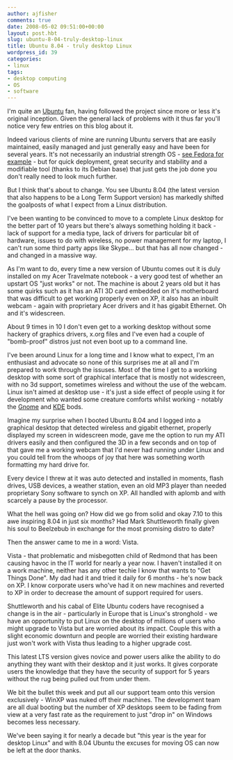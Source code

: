 ```yaml
---
author: ajfisher
comments: true
date: 2008-05-02 09:51:00+00:00
layout: post.hbt
slug: ubuntu-8-04-truly-desktop-linux
title: Ubuntu 8.04 - truly desktop Linux
wordpress_id: 39
categories:
- linux
tags:
- desktop computing
- OS
- software
---
```


I'm quite an [Ubuntu](http://www.ubuntulinux.com/) fan, having followed the project since more or less it's original inception. Given the general lack of problems with it thus far you'll notice very few entries on this blog about it.

Indeed various clients of mine are running Ubuntu servers that are easily maintained, easily managed and just generally easy and have been for several years. It's not necessarily an industrial strength OS - [see Fedora for example](http://fedoraproject.org/) - but for quick deployment, great security and stability and a modifiable tool (thanks to its Debian base) that just gets the job done you don't really need to look much further.

But I think that's about to change. You see Ubuntu 8.04 (the latest version that also happens to be a Long Term Support version) has markedly shifted the goalposts of what I expect from a Linux distribution.

I've been wanting to be convinced to move to a complete Linux desktop for the better part of 10 years but there's always something holding it back - lack of support for a media type, lack of drivers for particular bit of hardware, issues to do with wireless, no power management for my laptop, I can't run some third party apps like Skype... but that has all now changed - and changed in a massive way.

As I'm want to do, every time a new version of Ubuntu comes out it is duly installed on my Acer Travelmate notebook - a very good test of whether an upstart OS "just works" or not. The machine is about 2 years old but it has some quirks such as it has an ATI 3D card embedded on it's motherboard that was difficult to get working properly even on XP, it also has an inbuilt webcam - again with proprietary Acer drivers and it has gigabit Ethernet. Oh and it's widescreen.

About 9 times in 10 I don't even get to a working desktop without some hackery of graphics drivers, x.org files and I've even had a couple of "bomb-proof" distros just not even boot up to a command line.

I've been around Linux for a long time and I know what to expect, I'm an enthusiast and advocate so none of this surprises me at all and I'm prepared to work through the issuses. Most of the time I get to a working desktop with some sort of graphical interface that is mostly not widescreen, with no 3d support, sometimes wireless and without the use of the webcam. Linux isn't aimed at desktop use - it's just a side effect of people using it for development who wanted some creature comforts whilst working - notably the [Gnome](http://www.gnome.org/) and [KDE](http://www.kde.org/) bods.

Imagine my surprise when I booted Ubuntu 8.04 and I logged into a graphical desktop that detected wireless and gigabit ethernet, properly displayed my screen in widescreen mode, gave me the option to run my ATI drivers easily and then configured the 3D in a few seconds and on top of that gave me a working webcam that I'd never had running under Linux and you could tell from the whoops of joy that here was something worth formatting my hard drive for.

Every device I threw at it was auto detected and installed in moments, flash drives, USB devices, a weather station, even an old MP3 player than needed proprietary Sony software to synch on XP. All handled with aplomb and with scarcely a pause by the processor.

What the hell was going on? How did we go from solid and okay 7.10 to this awe inspiring 8.04 in just six months? Had Mark Shuttleworth finally given his soul to Beelzebub in exchange for the most promising distro to date?

Then the answer came to me in a word: Vista.

Vista - that problematic and misbegotten child of Redmond that has been causing havoc in the IT world for nearly a year now. I haven't installed it on a work machine, neither has any other techie I know that wants to "Get Things Done". My dad had it and tried it daily for 6 months - he's now back on XP. I know corporate users who've had it on new machines and reverted to XP in order to decrease the amount of support required for users.

Shuttleworth and his cabal of Elite Ubuntu coders have recognised a change is in the air - particularly in Europe that is Linux's stronghold - we have an opportunity to put Linux on the desktop of millions of users who might upgrade to Vista but are worried about its impact. Couple this with a slight economic downturn and people are worried their existing hardware just won't work with Vista thus leading to a higher upgrade cost.

This latest LTS version gives novice and power users alike the ability to do anything they want with their desktop and it just works. It gives corporate users the knowledge that they have the security of support for 5 years without the rug being pulled out from under them.

We bit the bullet this week and put all our support team onto this version exclusively - WinXP was nuked off their machines. The development team are all dual booting but the number of XP desktops seem to be fading from view at a very fast rate as the requirement to just "drop in" on Windows becomes less necessary.

We've been saying it for nearly a decade but "this year is the year for desktop Linux" and with 8.04 Ubuntu the excuses for moving OS can now be left at the door thanks.
